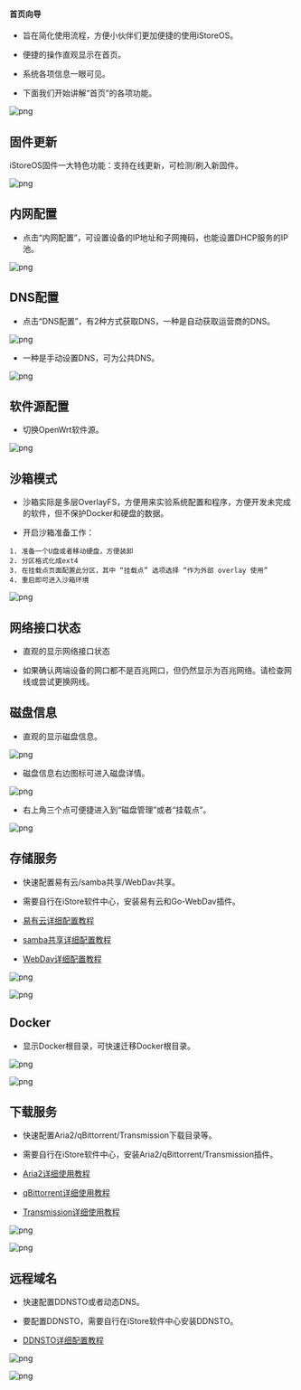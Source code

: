 #### 首页向导

* 旨在简化使用流程，方便小伙伴们更加便捷的使用iStoreOS。

* 便捷的操作直观显示在首页。

* 系统各项信息一眼可见。

* 下面我们开始讲解“首页”的各项功能。

![png](./picture/page1.png)


## 固件更新

iStoreOS固件一大特色功能：支持在线更新，可检测/刷入新固件。

![png](./picture/update.png)



## 内网配置

* 点击“内网配置”，可设置设备的IP地址和子网掩码，也能设置DHCP服务的IP池。

![png](./picture/network.png)


## DNS配置

* 点击“DNS配置”，有2种方式获取DNS，一种是自动获取运营商的DNS。

![png](./picture/dns1.png)

* 一种是手动设置DNS，可为公共DNS。

![png](./picture/dns2.png)



## 软件源配置

* 切换OpenWrt软件源。

![png](./picture/software_source.png)



## 沙箱模式

* 沙箱实际是多层OverlayFS，方便用来实验系统配置和程序，方便开发未完成的软件，但不保护Docker和硬盘的数据。

* 开启沙箱准备工作：
```
1. 准备一个U盘或者移动硬盘，方便装卸
2. 分区格式化成ext4
3. 在挂载点页面配置此分区，其中 “挂载点” 选项选择 “作为外部 overlay 使用”
4. 重启即可进入沙箱环境
```
![png](./picture/Sandbox.png)



## 网络接口状态

* 直观的显示网络接口状态  

* 如果确认两端设备的网口都不是百兆网口，但仍然显示为百兆网络。请检查网线或尝试更换网线。  


## 磁盘信息

* 直观的显示磁盘信息。

![png](./picture/disk1.png)

* 磁盘信息右边图标可进入磁盘详情。

![png](./picture/disk2.png)

* 右上角三个点可便捷进入到“磁盘管理”或者“挂载点”。

![png](./picture/disk3.png)



## 存储服务

* 快速配置易有云/samba共享/WebDav共享。

* 需要自行在iStore软件中心，安装易有云和Go-WebDav插件。

* [易有云详细配置教程](https://doc.linkease.com/zh/guide/istoreos/software/linkease.html)

* [samba共享详细配置教程](https://doc.linkease.com/zh/guide/easepi/common.html#samba共享)

* [WebDav详细配置教程](https://doc.linkease.com/zh/guide/easepi/common.html#webdav共享)

![png](./picture/disk4.png)

![png](./picture/disk5.png)



## Docker

* 显示Docker根目录，可快速迁移Docker根目录。

![png](./picture/docker1.png)

![png](./picture/docker2.png)




## 下载服务

* 快速配置Aria2/qBittorrent/Transmission下载目录等。

* 需要自行在iStore软件中心，安装Aria2/qBittorrent/Transmission插件。

* [Aria2详细使用教程](https://doc.linkease.com/zh/guide/easepi/common.html#aria2下载)

* [qBittorrent详细使用教程](https://doc.linkease.com/zh/guide/easepi/common.html#qbittorrent下载)

* [Transmission详细使用教程](https://doc.linkease.com/zh/guide/easepi/common.html#transmission下载)

![png](./picture/download1.png)

![png](./picture/download2.png)



## 远程域名

* 快速配置DDNSTO或者动态DNS。

* 要配置DDNSTO，需要自行在iStore软件中心安装DDNSTO。

* [DDNSTO详细配置教程](https://doc.linkease.com/zh/guide/istoreos/software/ddnsto.html)

![png](./picture/ddns1.png)

![png](./picture/ddns2.png)
